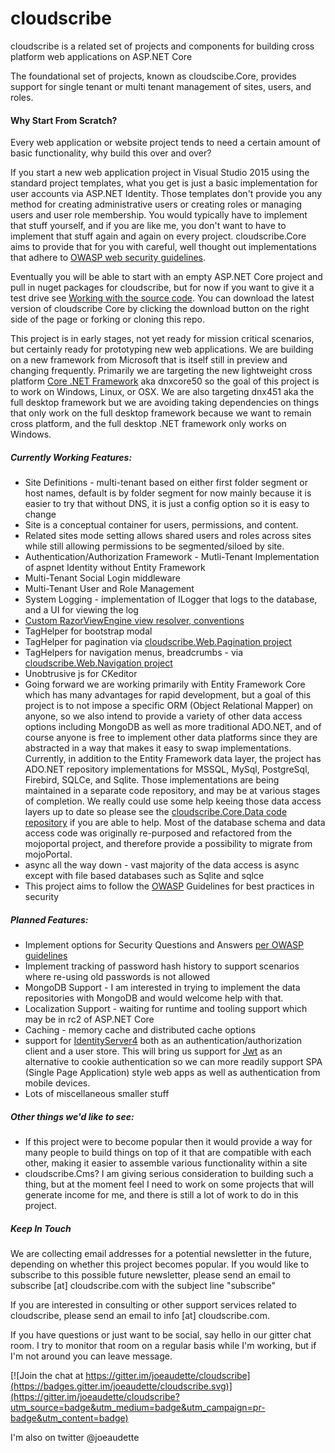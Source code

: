 # cloudscribe

cloudscribe is a related set of projects and components for building cross platform web applications on ASP.NET Core

The foundational set of projects, known as cloudscibe.Core, provides support for single tenant or multi tenant management of sites, users, and roles.

#### Why Start From Scratch?

Every web application or website project tends to need a certain amount of basic functionality, why build this over and over?

If you start a new web application project in Visual Studio 2015 using the standard project templates, what you get is just a basic implementation for user accounts via ASP.NET Identity. Those templates don't provide you any method for creating administrative users or creating roles or managing users and user role membership. You would typically have to implement that stuff yourself, and if you are like me, you don't want to have to implement that stuff again and again on every project. cloudscribe.Core aims to provide that for you with careful, well thought out implementations that adhere to [OWASP web security guidelines](https://www.owasp.org/index.php/Main_Page).

Eventually you will be able to start with an empty ASP.NET Core project and pull in nuget packages for cloudscribe, but for now if you want to give it a test drive see 
[Working with the source code](https://github.com/joeaudette/cloudscribe/wiki/Working-with-the-source-Code). You can download the latest version of cloudscribe Core by clicking the download button on the right side of the page or forking or cloning this repo. 

This project is in early stages, not yet ready for mission critical scenarios, but certainly ready for prototyping new web applications. We are building on a new framework from  Microsoft that is itself still in preview and changing frequently. Primarily we are targeting the new lightweight cross platform [Core .NET Framework](https://github.com/dotnet/core) aka dnxcore50 so the goal of this project is to work on Windows, Linux, or OSX. We are also targeting dnx451 aka the full desktop framework but we are avoiding taking dependencies on things that only work on the full desktop framework because we want to remain cross platform, and the full desktop .NET framework only works on Windows.

##### Currently Working Features:
* Site Definitions - multi-tenant based on either first folder segment or host names, default is by folder segment for now mainly because it is easier to try that without DNS, it is just a config option so it is easy to change
* Site is a conceptual container for users, permissions, and content. 
* Related sites mode setting allows shared users and roles across sites while still allowing permissions to be segmented/siloed by site.
* Authentication/Authorization Framework - Mutli-Tenant Implementation of aspnet Identity without Entity Framework
* Multi-Tenant Social Login middleware
* Multi-Tenant User and Role Management
* System Logging - implementation of ILogger that logs to the database, and a UI for viewing the log
* [Custom RazorViewEngine view resolver, conventions](https://github.com/joeaudette/cloudscribe/wiki/Customizing-Views-and-Display-Templates)
* TagHelper for bootstrap modal
* TagHelper for pagination via [cloudscribe.Web.Pagination project](https://github.com/joeaudette/cloudscribe.Web.Pagination)
* TagHelpers for navigation menus, breadcrumbs - via [cloudscribe.Web.Navigation project](https://github.com/joeaudette/cloudscribe.Web.Navigation)
* Unobtrusive js for CKeditor
* Going forward we are working primarily with Entity Framework Core which has many advantages for rapid development, but a goal of this project is to not impose a specific ORM (Object Relational Mapper) on anyone, so we also intend to provide a variety of other data access options including MongoDB as well as more traditional ADO.NET, and of course anyone is free to implement other data platforms since they are abstracted in a way that makes it easy to swap implementations. Currently, in addition to the Entity Framework data layer, the project has ADO.NET repository implementations for MSSQL, MySql, PostgreSql, Firebird, SQLCe, and Sqlite. Those implementations are being maintained in a separate code repository, and may be at various stages of completion. We really could use some help keeing those data access layers up to date so please see the [cloudscribe.Core.Data code repository](https://github.com/joeaudette/cloudscribe.Core.Data) if you are able to help. Most of the database schema and data access code was originally re-purposed and refactored from the mojoportal project, and therefore provide a possibility to migrate from mojoPortal.
* async all the way down - vast majority of the data access is async except with file based databases such as Sqlite and sqlce
* This project aims to follow the [OWASP](https://www.owasp.org/index.php/Main_Page) Guidelines for best practices in security

##### Planned Features:
* Implement options for Security Questions and Answers [per OWASP guidelines](https://www.owasp.org/index.php/Forgot_Password_Cheat_Sheet)
* Implement tracking of password hash history to support scenarios where re-using old passwords is not allowed
* MongoDB Support - I am interested in trying to implement the data repositories with MongoDB and would welcome help with that. 
* Localization Support - waiting for runtime and tooling support which may be in rc2 of ASP.NET Core
* Caching - memory  cache and distributed cache options
* support for [IdentityServer4](https://github.com/IdentityServer/IdentityServer4) both as an authentication/authorization client and a user store. This will bring us support for [Jwt](https://jwt.io/) as an alternative to cookie authentication so we can more readily support SPA (Single Page Application) style web apps as well as authentication from mobile devices.
* Lots of miscellaneous smaller stuff

##### Other things we'd like to see:
* If this project were to become popular then it would provide a way for many people to build things on top of it that are compatible with each other, making it easier to assemble various functionality within a site
* cloudscribe.Cms? I am giving serious consideration to building such a thing, but at the moment feel I need to work on some projects that will generate income for me, and there is still a lot of work to do in this project.

##### Keep In Touch

We are collecting email addresses for a potential newsletter in the future, depending on whether this project becomes popular. If you would like to subscribe to this possible future newsletter, please send an email to subscribe [at] cloudscribe.com with the subject line "subscribe"

If you are interested in consulting or other support services related to cloudscribe, please send an email to info [at] cloudscribe.com.

If you have questions or just want to be social, say hello in our gitter chat room. I try to monitor that room on a regular basis while I'm working, but if I'm not around you can leave  message.

[![Join the chat at https://gitter.im/joeaudette/cloudscribe](https://badges.gitter.im/joeaudette/cloudscribe.svg)](https://gitter.im/joeaudette/cloudscribe?utm_source=badge&utm_medium=badge&utm_campaign=pr-badge&utm_content=badge)

I'm also on twitter @joeaudette
